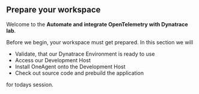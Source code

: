 ## Prepare your workspace

Welcome to the **Automate and integrate OpenTelemetry with Dynatrace lab**.

Before we begin, your workspace must get prepared. In this section we will

- Validate, that our Dynatrace Environment is ready to use
- Access our Development Host
- Install OneAgent onto the Development Host
- Check out source code and prebuild the application

for todays session.